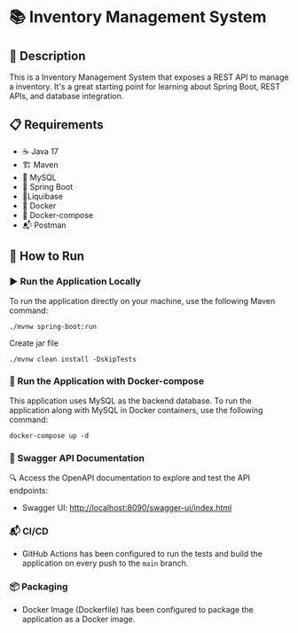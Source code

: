 # 📚 Inventory Management System

## 📝 Description

This is a Inventory Management System that exposes a REST API to manage a inventory. It's a great starting point for
learning about Spring Boot, REST APIs, and database integration.

## 📋 Requirements

- ☕ Java 17
- 🏗️ Maven
- 🐬 MySQL
- 🐘 Spring Boot
- 🐬Liquibase
- 🐳 Docker
- 🧩 Docker-compose
- 📬 Postman

## 🚀 How to Run

### ▶️ Run the Application Locally

To run the application directly on your machine, use the following Maven command:

```shell
./mvnw spring-boot:run
```

Create jar file

```shell
./mvnw clean install -DskipTests
```

### 🐳 Run the Application with Docker-compose

This application uses MySQL as the backend database. To run the application along with MySQL in Docker containers, use
the following command:

```shell
docker-compose up -d
```

### 📖 Swagger API Documentation

🔍 Access the OpenAPI documentation to explore and test the API endpoints:

- Swagger UI: [http://localhost:8090/swagger-ui/index.html](http://localhost:8090/swagger-ui/index.html)

### 📬 CI/CD

- GitHub Actions has been configured to run the tests and build the application on every push to the `main` branch.

### 📦 Packaging

- Docker Image (Dockerfile) has been configured to package the application as a Docker image.

